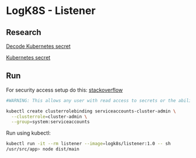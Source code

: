 # LogK8S - Listener

## Research

[Decode Kubernetes secret](https://kubernetes.io/docs/tasks/configmap-secret/managing-secret-using-kubectl/)

[Kubernetes secret](https://kubernetes.io/docs/tasks/configure-pod-container/configure-service-account/)

## Run

For security access setup do this:
[stackoverflow](https://stackoverflow.com/questions/49173838/deployments-apps-is-forbidden-user-systemserviceaccountdefaultdefault-cann)

```bash
#WARNING: This allows any user with read access to secrets or the ability to create a pod to access super-user credentials.

kubectl create clusterrolebinding serviceaccounts-cluster-admin \
  --clusterrole=cluster-admin \
  --group=system:serviceaccounts
```

Run using kubectl:

```bash
kubectl run -it --rm listener --image=logk8s/listener:1.0 -- sh
/usr/src/app> node dist/main
```
